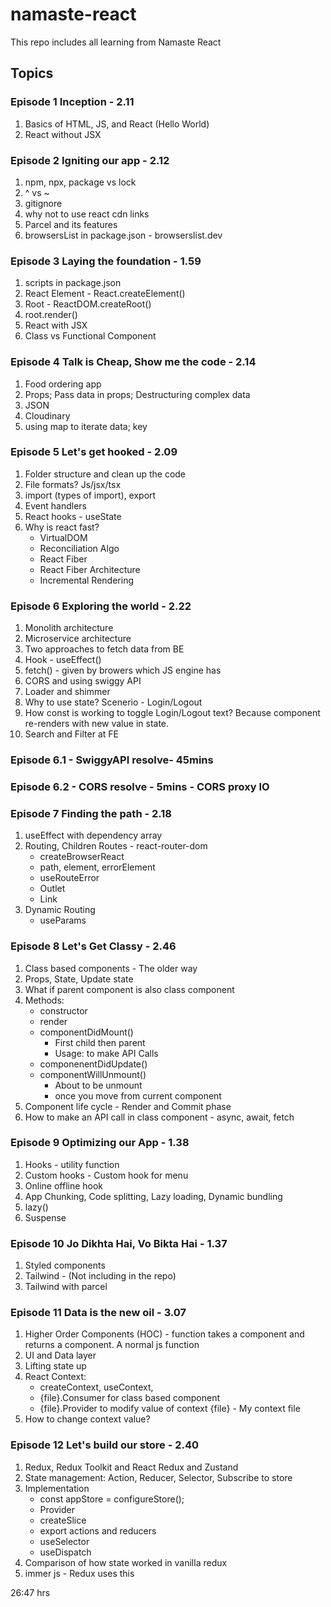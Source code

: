 # namaste-react
This repo includes all learning from Namaste React


## Topics
### Episode 1 Inception - 2.11
1. Basics of HTML, JS, and React (Hello World)
2. React without JSX

### Episode 2 Igniting our app - 2.12
1. npm, npx, package vs lock
2. ^ vs ~
3. gitignore
4. why not to use react cdn links
5. Parcel and its features
6. browsersList in package.json - browserslist.dev 

### Episode 3 Laying the foundation - 1.59
1. scripts in package.json
2. React Element - React.createElement()
3. Root - ReactDOM.createRoot()
4. root.render()
5. React with JSX
6. Class vs Functional Component

### Episode 4 Talk is Cheap, Show me the code - 2.14
1. Food ordering app
2. Props; Pass data in props; Destructuring complex data
3. JSON
4. Cloudinary
5. using map to iterate data; key

### Episode 5 Let's get hooked - 2.09
1. Folder structure and clean up the code
2. File formats? Js/jsx/tsx
3. import (types of import), export
4. Event handlers
5. React hooks - useState
6. Why is react fast? 
    - VirtualDOM
    - Reconciliation Algo
    - React Fiber
    - React Fiber Architecture
    - Incremental Rendering


### Episode 6 Exploring the world - 2.22
1. Monolith architecture
2. Microservice architecture
3. Two approaches to fetch data from BE
4. Hook - useEffect()
5. fetch() - given by browers which JS engine has
6. CORS and using swiggy API
7. Loader and shimmer
8. Why to use state? Scenerio - Login/Logout
9. How const is working to toggle Login/Logout text? Because component re-renders with new value in state.
10. Search and Filter at FE

### Episode 6.1 - SwiggyAPI resolve- 45mins
### Episode 6.2 - CORS resolve - 5mins - CORS proxy IO

### Episode 7 Finding the path - 2.18
1. useEffect with dependency array
2. Routing, Children Routes - react-router-dom 
    - createBrowserReact
    - path, element, errorElement
    - useRouteError
    - Outlet
    - Link
3. Dynamic Routing
    - useParams

### Episode 8 Let's Get Classy - 2.46
1. Class based components - The older way
2. Props, State, Update state
3. What if parent component is also class component
4. Methods:
    - constructor
    - render
    - componentDidMount()
        - First child then parent 
        - Usage: to make API Calls
    - componenentDidUpdate()
    - componentWillUnmount()
        - About to be unmount
        - once you move from current component
5. Component life cycle - Render and Commit phase
6. How to make an API call in class component - async, await, fetch

### Episode 9 Optimizing our App - 1.38
1. Hooks - utility function
2. Custom hooks - Custom hook for menu
3. Online offline hook
4. App Chunking, Code splitting, Lazy loading, Dynamic bundling 
5. lazy()
6. Suspense

### Episode 10 Jo Dikhta Hai, Vo Bikta Hai - 1.37
1. Styled components
2. Tailwind - (Not including in the repo)
3. Tailwind with parcel

### Episode 11 Data is the new oil - 3.07
1. Higher Order Components (HOC) - function takes a component and returns a component. A normal js function
2. UI and Data layer
3. Lifting state up
4. React Context: 
    - createContext, useContext, 
    - {file}.Consumer for class based component
    - {file}.Provider to modify value of context
{file} - My context file
5. How to change context value?

### Episode 12 Let's build our store - 2.40
1. Redux, Redux Toolkit and React Redux and Zustand 
2. State management: Action, Reducer, Selector, Subscribe to store
3. Implementation
    - const appStore = configureStore();
    - Provider
    - createSlice
    - export actions and reducers
    - useSelector
    - useDispatch
4. Comparison of how state worked in vanilla redux
5. immer js - Redux uses this

26:47 hrs